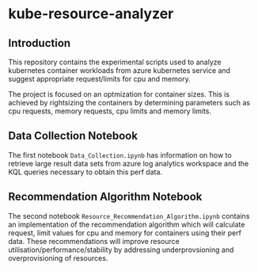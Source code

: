 # kube-resource-analyzer

## Introduction

This repository contains the experimental scripts used to analyze kubernetes container workloads from azure kubernetes service and suggest appropriate request/limits for cpu and memory.

The project is focused on an optmization for container sizes. This is achieved by rightsizing the containers by determining parameters such as cpu requests, memory requests, cpu limits and memory limits.

## Data Collection Notebook

The first notebook `Data_Collection.ipynb` has information on how to retrieve large result data sets from azure log analytics workspace and the KQL queries necessary to obtain this perf data.

## Recommendation Algorithm Notebook

The second notebook `Resource_Recommendation_Algorithm.ipynb` contains an implementation of the recommendation algorithm which will calculate request, limit values for cpu and memory for containers using their perf data. These recommendations will improve resource utilisation/performance/stability by addressing underprovsioning and overprovisioning of resources.

